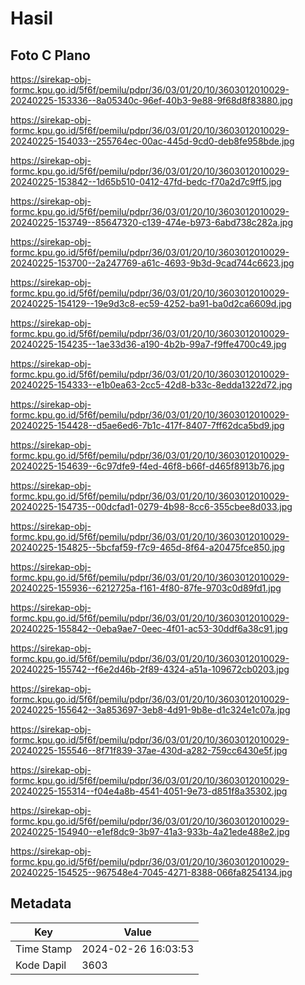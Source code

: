 # Hasil

## Foto C Plano

https://sirekap-obj-formc.kpu.go.id/5f6f/pemilu/pdpr/36/03/01/20/10/3603012010029-20240225-153336--8a05340c-96ef-40b3-9e88-9f68d8f83880.jpg

https://sirekap-obj-formc.kpu.go.id/5f6f/pemilu/pdpr/36/03/01/20/10/3603012010029-20240225-154033--255764ec-00ac-445d-9cd0-deb8fe958bde.jpg

https://sirekap-obj-formc.kpu.go.id/5f6f/pemilu/pdpr/36/03/01/20/10/3603012010029-20240225-153842--1d65b510-0412-47fd-bedc-f70a2d7c9ff5.jpg

https://sirekap-obj-formc.kpu.go.id/5f6f/pemilu/pdpr/36/03/01/20/10/3603012010029-20240225-153749--85647320-c139-474e-b973-6abd738c282a.jpg

https://sirekap-obj-formc.kpu.go.id/5f6f/pemilu/pdpr/36/03/01/20/10/3603012010029-20240225-153700--2a247769-a61c-4693-9b3d-9cad744c6623.jpg

https://sirekap-obj-formc.kpu.go.id/5f6f/pemilu/pdpr/36/03/01/20/10/3603012010029-20240225-154129--19e9d3c8-ec59-4252-ba91-ba0d2ca6609d.jpg

https://sirekap-obj-formc.kpu.go.id/5f6f/pemilu/pdpr/36/03/01/20/10/3603012010029-20240225-154235--1ae33d36-a190-4b2b-99a7-f9ffe4700c49.jpg

https://sirekap-obj-formc.kpu.go.id/5f6f/pemilu/pdpr/36/03/01/20/10/3603012010029-20240225-154333--e1b0ea63-2cc5-42d8-b33c-8edda1322d72.jpg

https://sirekap-obj-formc.kpu.go.id/5f6f/pemilu/pdpr/36/03/01/20/10/3603012010029-20240225-154428--d5ae6ed6-7b1c-417f-8407-7ff62dca5bd9.jpg

https://sirekap-obj-formc.kpu.go.id/5f6f/pemilu/pdpr/36/03/01/20/10/3603012010029-20240225-154639--6c97dfe9-f4ed-46f8-b66f-d465f8913b76.jpg

https://sirekap-obj-formc.kpu.go.id/5f6f/pemilu/pdpr/36/03/01/20/10/3603012010029-20240225-154735--00dcfad1-0279-4b98-8cc6-355cbee8d033.jpg

https://sirekap-obj-formc.kpu.go.id/5f6f/pemilu/pdpr/36/03/01/20/10/3603012010029-20240225-154825--5bcfaf59-f7c9-465d-8f64-a20475fce850.jpg

https://sirekap-obj-formc.kpu.go.id/5f6f/pemilu/pdpr/36/03/01/20/10/3603012010029-20240225-155936--6212725a-f161-4f80-87fe-9703c0d89fd1.jpg

https://sirekap-obj-formc.kpu.go.id/5f6f/pemilu/pdpr/36/03/01/20/10/3603012010029-20240225-155842--0eba9ae7-0eec-4f01-ac53-30ddf6a38c91.jpg

https://sirekap-obj-formc.kpu.go.id/5f6f/pemilu/pdpr/36/03/01/20/10/3603012010029-20240225-155742--f6e2d46b-2f89-4324-a51a-109672cb0203.jpg

https://sirekap-obj-formc.kpu.go.id/5f6f/pemilu/pdpr/36/03/01/20/10/3603012010029-20240225-155642--3a853697-3eb8-4d91-9b8e-d1c324e1c07a.jpg

https://sirekap-obj-formc.kpu.go.id/5f6f/pemilu/pdpr/36/03/01/20/10/3603012010029-20240225-155546--8f71f839-37ae-430d-a282-759cc6430e5f.jpg

https://sirekap-obj-formc.kpu.go.id/5f6f/pemilu/pdpr/36/03/01/20/10/3603012010029-20240225-155314--f04e4a8b-4541-4051-9e73-d851f8a35302.jpg

https://sirekap-obj-formc.kpu.go.id/5f6f/pemilu/pdpr/36/03/01/20/10/3603012010029-20240225-154940--e1ef8dc9-3b97-41a3-933b-4a21ede488e2.jpg

https://sirekap-obj-formc.kpu.go.id/5f6f/pemilu/pdpr/36/03/01/20/10/3603012010029-20240225-154525--967548e4-7045-4271-8388-066fa8254134.jpg


## Metadata

| Key        | Value               |
| ---------- | ------------------- |
| Time Stamp | 2024-02-26 16:03:53 |
| Kode Dapil | 3603                |



